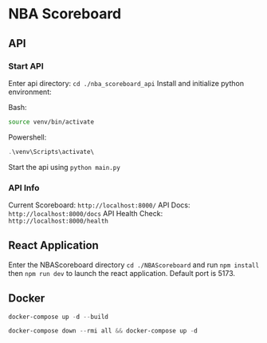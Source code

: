 # NBA Scoreboard

## API

### Start API

Enter api directory: `cd ./nba_scoreboard_api`
Install and initialize python environment:

Bash:

```bash
source venv/bin/activate
```

Powershell:

```powershell
.\venv\Scripts\activate\
```

Start the api using `python main.py`

### API Info

Current Scoreboard: `http://localhost:8000/`
API Docs: `http://localhost:8000/docs`
API Health Check: `http://localhost:8000/health`

## React Application

Enter the NBAScoreboard directory `cd ./NBAScoreboard` and run `npm install` then `npm run dev` to launch the react application.
Default port is 5173.

## Docker

```powershell
docker-compose up -d --build
```

```powershell
docker-compose down --rmi all && docker-compose up -d
```
